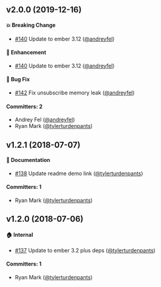 ## v2.0.0 (2019-12-16)

#### :boom: Breaking Change
* [#140](https://github.com/elwayman02/ember-user-activity/pull/140) Update to ember 3.12 ([@andreyfel](https://github.com/andreyfel))

#### :rocket: Enhancement
* [#140](https://github.com/elwayman02/ember-user-activity/pull/140) Update to ember 3.12 ([@andreyfel](https://github.com/andreyfel))

#### :bug: Bug Fix
* [#142](https://github.com/elwayman02/ember-user-activity/pull/142) Fix unsubscribe memory leak ([@andreyfel](https://github.com/andreyfel))

#### Committers: 2
- Andrey Fel ([@andreyfel](https://github.com/andreyfel))
- Ryan Mark ([@tylerturdenpants](https://github.com/tylerturdenpants))


## v1.2.1 (2018-07-07)

#### :memo: Documentation
* [#138](https://github.com/elwayman02/ember-user-activity/pull/138) Update readme demo link ([@tylerturdenpants](https://github.com/tylerturdenpants))

#### Committers: 1
- Ryan Mark ([@tylerturdenpants](https://github.com/tylerturdenpants))


## v1.2.0 (2018-07-06)

#### :house: Internal
* [#137](https://github.com/elwayman02/ember-user-activity/pull/137) Update to ember 3.2 plus deps ([@tylerturdenpants](https://github.com/tylerturdenpants))

#### Committers: 1
- Ryan Mark ([@tylerturdenpants](https://github.com/tylerturdenpants))

